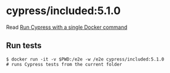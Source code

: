 <!--
WARNING: this file was autogenerated by generate-included-image.js using

    npm run add:included -- 5.1.0 cypress/browsers:node12.18.0-chrome83-ff77
-->

# cypress/included:5.1.0

Read [Run Cypress with a single Docker command][blog post url]

## Run tests

```shell
$ docker run -it -v $PWD:/e2e -w /e2e cypress/included:5.1.0
# runs Cypress tests from the current folder
```

[blog post url]: https://www.cypress.io/blog/2019/05/02/run-cypress-with-a-single-docker-command/
